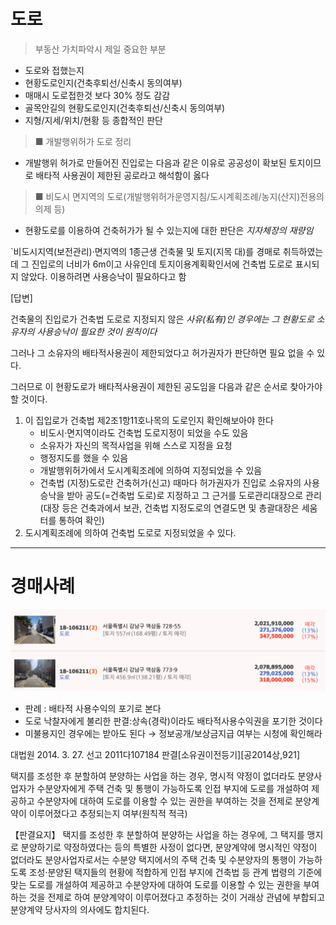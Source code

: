 # 도로

> 부동산 가치파악시 제일 중요한 부분

* 도로와 접했는지
* 현황도로인지(건축후퇴선/신축시 동의여부)
* 매매시 도로접한것 보다 30% 정도 감감
* 골목안길의 현황도로인지(건축후퇴선/신축시 동의여부)
* 지형/지세/위치/현황 등 종합적인 판단


> ■ 개발행위허가 도로 정리

* 개발행위 허가로 만들어진 진입로는 다음과 같은 이유로 공공성이 확보된 토지이므로 배타적 사용권이 제한된 공로라고 해석함이 옳다

> ■ 비도시 면지역의 도로(개발행위허가운영지침/도시계획조례/농지(산지)전용의 의제 등)

* 현황도로를 이용하여 건축허가가 될 수 있는지에 대한 판단은 *지자체장의 재량임*

`비도시지역(보전관리)·면지역의 1종근생 건축물 및 토지(지목 대)를 경매로 취득하였는데 그 진입로의 너비가 6m이고 사유인데 토지이용계획확인서에 건축법 도로로 표시되지 않았다. 이용하려면 사용승낙이 필요하다고 함

[답변]

건축물의 진입로가 건축법 도로로 지정되지 않은 *사유(私有)인 경우에는 그 현황도로 소유자의 사용승낙이 필요한 것이 원칙이다*

그러나 그 소유자의 배타적사용권이 제한되었다고 허가권자가 판단하면 필요 없을 수 있다.

그러므로 이 현황도로가 배타적사용권이 제한된 공도임을 다음과 같은 순서로 찾아가야 할 것이다.


1. 이 집입로가 건축법 제2조1항11호나목의 도로인지 확인해보아야 한다
   * 비도시·면지역이라도 건축법 도로지정이 되었을 수도 있음
   * 소유자가 자신의 목적사업을 위해 스스로 지정을 요청
   * 행정지도를 했을 수 있음
   * 개발행위허가에서 도시계획조례에 의하여 지정되었을 수 있음
   * 건축법 (지정)도로란 건축허가(신고) 때마다 허가권자가 진입로 소유자의 사용승낙을 받아 공도(=건축법 도로)로 지정하고 그 근거를 도로관리대장으로 관리(대장 등은 건축과에서 보관, 건축법 지정도로의 연결도면 및 총괄대장은 세움터를 통하여 확인)
2. 도시계획조례에 의하여  건축법 도로로 지정되었을 수 있다.




---

# 경매사례

![1730287613373](images/도로/1730287613373.png)

* 판례 : 배타적 사용수익의 포기로 본다
* 도로 낙찰자에게 불리한 판결:상속(경락)이라도 배타적사용수익권을 포기한 것이다
* 미불용지인 경우에는 받아도 된다 → 정보공개/보상금지급 여부는 시청에 확인해라



대법원 2014. 3. 27. 선고 2011다107184 판결[소유권이전등기][공2014상,921]

택지를 조성한 후 분할하여 분양하는 사업을 하는 경우, 명시적 약정이 없더라도 분양사업자가 수분양자에게 주택 건축 및 통행이 가능하도록 인접 부지에 도로를 개설하여 제공하고 수분양자에 대하여 도로를 이용할 수 있는 권한을 부여하는 것을 전제로 분양계약이 이루어졌다고 추정되는지 여부(원칙적 적극)

【판결요지】
택지를 조성한 후 분할하여 분양하는 사업을 하는 경우에, 그 택지를 맹지로 분양하기로 약정하였다는 등의 특별한 사정이 없다면, 분양계약에 명시적인 약정이 없더라도 분양사업자로서는 수분양 택지에서의 주택 건축 및 수분양자의 통행이 가능하도록 조성·분양된 택지들의 현황에 적합하게 인접 부지에 건축법 등 관계 법령의 기준에 맞는 도로를 개설하여 제공하고 수분양자에 대하여 도로를 이용할 수 있는 권한을 부여하는 것을 전제로 하여 분양계약이 이루어졌다고 추정하는 것이 거래상 관념에 부합되고 분양계약 당사자의 의사에도 합치된다.
